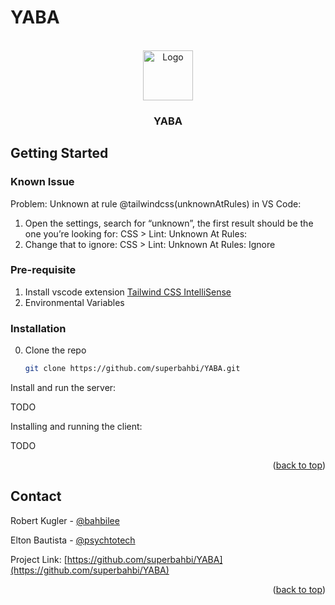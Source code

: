 # YABA

<div id="top"></div>
<!-- PROJECT LOGO -->
<br />
<div align="center">
  <a href="https://github.com/superbahbi/YABA">
    <img src="https://user-images.githubusercontent.com/1689092/186068614-8a83a1e5-f532-4f00-8d32-19de62e425b7.jpg" alt="Logo" width="80">
  </a>

<h3 align="center">YABA</h3>
</div>
<!-- GETTING STARTED -->

## Getting Started

### Known Issue

Problem: Unknown at rule @tailwindcss(unknownAtRules) in VS Code:
1. Open the settings, search for “unknown”, the first result should be the one you’re looking for: CSS > Lint: Unknown At Rules:
2. Change that to ignore: CSS > Lint: Unknown At Rules: Ignore

### Pre-requisite

1. Install vscode extension [Tailwind CSS IntelliSense](https://marketplace.visualstudio.com/items?itemName=bradlc.vscode-tailwindcss)
2. Environmental Variables

### Installation

0. Clone the repo
   ```sh
   git clone https://github.com/superbahbi/YABA.git
   ```
Install and run the server:

TODO

Installing and running the client:

TODO

<p align="right">(<a href="#top">back to top</a>)</p>


<!-- CONTACT -->

## Contact

Robert Kugler - [@bahbilee](https://twitter.com/bahbilee)

Elton Bautista - [@psychtotech](https://twitter.com/psychtotech)

Project Link: [https://github.com/superbahbi/YABA](https://github.com/superbahbi/YABA)

<p align="right">(<a href="#top">back to top</a>)</p>
